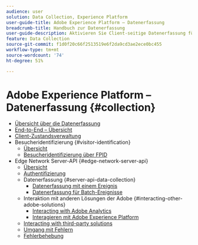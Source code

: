```yaml
---
audience: user
solution: Data Collection, Experience Platform
user-guide-title: Adobe Experience Platform – Datenerfassung
breadcrumb-title: Handbuch zur Datenerfassung
user-guide-description: Aktivieren Sie Client-seitige Datenerfassung für Adobe Experience Platform Edge Network.
feature: Data Collection
source-git-commit: f1d0f20c66f2513519e6f2da9cd3ae2ece0bc455
workflow-type: tm+mt
source-wordcount: '74'
ht-degree: 51%

---
```



# Adobe Experience Platform – Datenerfassung {#collection}

- [Übersicht über die Datenerfassung](home.md)
- [End-to-End – Übersicht](e2e.md)
- [Client-Zustandsverwaltung](client-state.md)
- Besucheridentifizierung {#visitor-identification}
   - [Übersicht](visitor-identification.md)
   - [Besucheridentifizierung über FPID](visitor-identification-fpid.md)
- Edge Network Server-API {#edge-network-server-api}
   - [Übersicht](overview.md)
   - [Authentifizierung](authentication.md)
   - Datenerfassung {#server-api-data-collection}
      - [Datenerfassung mit einem Ereignis](interactive-data-collection.md)
      - [Datenerfassung für Batch-Ereignisse](non-interactive-data-collection.md)
   - Interaktion mit anderen Lösungen der Adobe {#interacting-other-adobe-solutions}
      - [Interacting with Adobe Analytics](interacting-adobe-analytics.md)
      - [Interagieren mit Adobe Experience Platform](interacting-experience-platform.md)
   - [Interacting with third-party solutions](interacting-third-party-solutions.md)
   - [Umgang mit Fehlern](error-handling.md)
   - [Fehlerbehebung](troubleshooting.md)